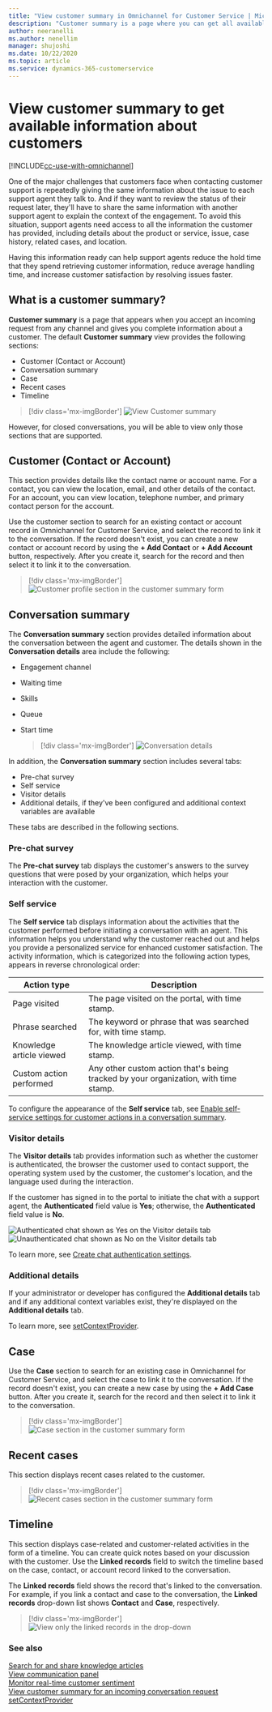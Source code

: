 ```yaml
---
title: "View customer summary in Omnichannel for Customer Service | MicrosoftDocs"
description: "Customer summary is a page where you can get all available information about the customer with whom you're going to interact."
author: neeranelli
ms.author: nenellim
manager: shujoshi
ms.date: 10/22/2020
ms.topic: article
ms.service: dynamics-365-customerservice
---
```


# View customer summary to get available information about customers

[!INCLUDE[cc-use-with-omnichannel](../includes/cc-use-with-omnichannel.md)]

One of the major challenges that customers face when contacting customer support is repeatedly giving the same information about the issue to each support agent they talk to. And if they want to review the status of their request later, they'll have to share the same information with another support agent to explain the context of the engagement. To avoid this situation, support agents need access to all the information the customer has provided, including details about the product or service, issue, case history, related cases, and location.

Having this information ready can help support agents reduce the hold time that they spend retrieving customer information, reduce average handling time, and increase customer satisfaction by resolving issues faster.

## What is a customer summary?

**Customer summary** is a page that appears when you accept an incoming request from any channel and gives you complete information about a customer. The default **Customer summary** view provides the following sections:

- Customer (Contact or Account)
- Conversation summary
- Case
- Recent cases
- Timeline

> [!div class='mx-imgBorder']
> ![View Customer summary](media/customer-summary.png "View the Customer summary page")

However, for closed conversations, you will be able to view only those sections that are supported.

## Customer (Contact or Account)

This section provides details like the contact name or account name. For a contact, you can view the location, email, and other details of the contact. For an account, you can view location, telephone number, and primary contact person for the account.

Use the customer section to search for an existing contact or account record in Omnichannel for Customer Service, and select the record to link it to the conversation. If the record doesn't exist, you can create a new contact or account record by using the **+ Add Contact** or **+ Add Account** button, respectively. After you create it, search for the record and then select it to link it to the conversation.

> [!div class='mx-imgBorder']
> ![Customer profile section in the customer summary form](media/customer-summary-customer-form.PNG "Customer profile section of the Customer summary page")

## Conversation summary

The **Conversation summary** section provides detailed information about the conversation between the agent and customer. The details shown in the **Conversation details** area include the following:

- Engagement channel
- Waiting time
- Skills
- Queue
- Start time


  > [!div class='mx-imgBorder']
  > ![Conversation details](media/conversation-details.png "Conversation-details")
 
In addition, the **Conversation summary** section includes several tabs:

- Pre-chat survey
- Self service
- Visitor details
- Additional details, if they've been configured and additional context variables are available

These tabs are described in the following sections.

### Pre-chat survey

The **Pre-chat survey** tab displays the customer's answers to the survey questions that were posed by your organization, which helps your interaction with the customer.


### Self service

The **Self service** tab displays information about the activities that the customer performed before initiating a conversation with an agent. This information helps you understand why the customer reached out and helps you provide a personalized service for enhanced customer satisfaction. The activity information, which is categorized into the following action types, appears in reverse chronological order:

| Action type | Description |
|-------------|-----------------------------------|
| Page visited | The page visited on the portal, with time stamp.|
| Phrase searched | The keyword or phrase that was searched for, with time stamp. |
| Knowledge article viewed | The knowledge article viewed, with time stamp. |
| Custom action performed | Any other custom action that's being tracked by your organization, with time stamp. |

To configure the appearance of the **Self service** tab, see [Enable self-service settings for customer actions in a conversation summary](enable-self-service-settings.md).

### Visitor details

The **Visitor details** tab provides information such as whether the customer is authenticated, the browser the customer used to contact support, the operating system used by the customer, the customer's location, and the language used during the interaction.

If the customer has signed in to the portal to initiate the chat with a support agent, the **Authenticated** field value is **Yes**; otherwise, the **Authenticated** field value is **No**.

![Authenticated chat shown as Yes on the Visitor details tab](media/conversation-summary-authenticated-chat.PNG "Authenticated chat shown as Yes on the Visitor details tab") ![Unauthenticated chat shown as No on the Visitor details tab](media/conversation-summary-unauthenticated-chat.PNG "Unauthenticated chat shown as No on the Visitor details tab")

To learn more, see [Create chat authentication settings](create-chat-auth-settings.md).

### Additional details

If your administrator or developer has configured the **Additional details** tab and if any additional context variables exist, they're displayed on the **Additional details** tab.

To learn more, see [setContextProvider](developer/reference/methods/setContextProvider.md).

## Case

Use the **Case** section to search for an existing case in Omnichannel for Customer Service, and select the case to link it to the conversation. If the record doesn't exist, you can create a new case by using the **+ Add Case** button. After you create it, search for the record and then select it to link it to the conversation.

> [!div class='mx-imgBorder']
> ![Case section in the customer summary form](media/customer-summary-issue-snapshot.PNG "Case section on the Customer summary page")

## Recent cases

This section displays recent cases related to the customer.

> [!div class='mx-imgBorder']
> ![Recent cases section in the customer summary form](media/customer-summary-recent-cases.png "Recent cases section on the Customer summary page")

## Timeline

This section displays case-related and customer-related activities in the form of a timeline. You can create quick notes based on your discussion with the customer. Use the **Linked records** field to switch the timeline based on the case, contact, or account record linked to the conversation.

The **Linked records** field shows the record that's linked to the conversation. For example, if you link a contact and case to the conversation, the **Linked records** drop-down list shows **Contact** and **Case**, respectively.

> [!div class='mx-imgBorder']
> ![View only the linked records in the drop-down](media/customer-summary-linked-records.PNG "View only the linked records in the drop-down list")

### See also

[Search for and share knowledge articles](oc-search-knowledge-articles.md)  
[View communication panel](oc-conversation-control.md)  
[Monitor real-time customer sentiment](oc-monitor-real-time-customer-sentiment-sessions.md)  
[View customer summary for an incoming conversation request](oc-view-customer-summary-incoming-conversation-request.md)  
[setContextProvider](developer/reference/methods/setContextProvider.md)  
